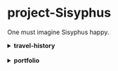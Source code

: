 <!--프로젝트명-->

# **project-Sisyphus**  
One must imagine Sisyphus happy.

<!--프로젝트명-->

<!--TRAVEL-HISTORY-->

  <details>
  <summary><b>travel-history</b></summary>
  <div markdown="1">

  - 21.08.26. 첫 날이다.
    
  </div>
  </details>
  
<!--TRAVEL-HISTORY-->
<br>
<!--PORTFOLIO-->

  <details>
  <summary><b>portfolio</b></summary>
  <div markdown="1">
    
  - [Github pages를 생성하는 방법](https://gnusuy.github.io/project-Sisyphus.github.io/how-to-create-github-pages.html)
  - a
  - b

  </div>
  </details>
 
 <!--PORTFOLIO-->
